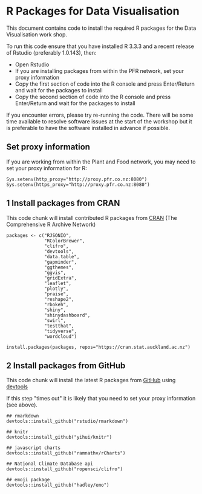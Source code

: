 # R Packages for Data Visualisation

This document contains code to install the required R packages for the Data Visualisation work shop.

To run this code ensure that you have installed R 3.3.3 and a recent release of Rstudio (preferably 1.0.143), then:

* Open Rstudio
* If you are installing packages from within the PFR network, set your proxy information
* Copy the first section of code into the R console and press Enter/Return and wait for the packages to install
* Copy the second section of code into the R console and press Enter/Return and wait for the packages to install

If you encounter errors, please try re-running the code.
There will be some time available to resolve software issues at the start of the workshop but it is preferable to have the software installed in advance if possible.

## Set proxy information

If you are working from within the Plant and Food network, you may need to set your proxy information for R:
```
Sys.setenv(http_proxy="http://proxy.pfr.co.nz:8080")
Sys.setenv(https_proxy="http://proxy.pfr.co.nz:8080")
```

## 1 Install packages from CRAN

This code chunk will install contributed R packages from [CRAN](https://cran.r-project.org/) (The Comprehensive R Archive Network)

```
packages <- c("RJSONIO",
              "RColorBrewer",
              "clifro",
              "devtools",
              "data.table",
              "gapminder",
              "ggthemes",
              "ggvis",
              "gridExtra",
              "leaflet",
              "plotly",
              "praise",
              "reshape2",
              "rbokeh",
              "shiny",
              "shinydashboard",
              "swirl",
              "testthat",
              "tidyverse",
              "wordcloud")

install.packages(packages, repos="https://cran.stat.auckland.ac.nz")
```

## 2 Install packages from GitHub

This code chunk will install the latest R packages from [GitHub](https://github.com/) using [devtools](https://github.com/hadley/devtools)

If this step "times out" it is likely that you need to set your proxy information (see above).

```
## rmarkdown
devtools::install_github("rstudio/rmarkdown")

## knitr
devtools::install_github("yihui/knitr")

## javascript charts
devtools::install_github("ramnathv/rCharts")

## National Climate Database api
devtools::install_github("ropensci/clifro")

## emoji package
devtools::install_github("hadley/emo")
```
